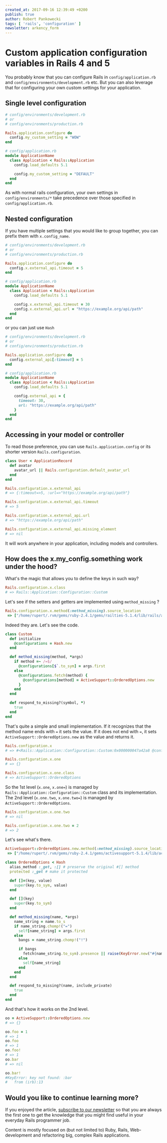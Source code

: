 ```yaml
---
created_at: 2017-09-16 12:39:49 +0200
publish: true
author: Robert Pankowecki
tags: [ 'rails', 'configuration' ]
newsletter: arkency_form
---
```


# Custom application configuration variables in Rails 4 and 5

You probably know that you can configure Rails in `config/application.rb` and `config/environments/development.rb` etc. But you can also leverage that for configuring your own custom settings for your application.

<!-- more -->

## Single level configuration

```ruby
# config/environments/development.rb
# or
# config/environments/production.rb

Rails.application.configure do
  config.my_custom_setting = "WOW"
end
```

```ruby
# config/application.rb
module ApplicationName
  class Application < Rails::Application
    config.load_defaults 5.1

    config.my_custom_setting = "DEFAULT"
  end
end
```

As with normal rails configuration, your own settings in `config/environments/*` take precedence over those specified in `config/application.rb`.

## Nested configuration

If you have multiple settings that you would like to group together, you can prefix them with `x.config_name`.

```ruby
# config/environments/development.rb
# or
# config/environments/production.rb

Rails.application.configure do
  config.x.external_api.timeout = 5
end
```

```ruby
# config/application.rb
module ApplicationName
  class Application < Rails::Application
    config.load_defaults 5.1

    config.x.external_api.timeout = 30
    config.x.external_api.url = "https://example.org/api/path"
  end
end
```

or you can just use `Hash`

```ruby
# config/environments/development.rb
# or
# config/environments/production.rb

Rails.application.configure do
  config.external_api[:timeout] = 5
end
```

```ruby
# config/application.rb
module ApplicationName
  class Application < Rails::Application
    config.load_defaults 5.1

    config.external_api = {
      timeout: 30,
      url: "https://example.org/api/path"
    }
  end
end
```

## Accessing in your model or controller

To read those preference, you can use `Rails.application.config` or its shorter version `Rails.configuration`.

```ruby
class User < ApplicationRecord
  def avatar
    avatar_url || Rails.configuration.default_avatar_url
  end
end
```

```ruby
Rails.configuration.x.external_api
# => {:timeout=>5, :url=>"https://example.org/api/path"}

Rails.configuration.x.external_api.timeout
# => 5

Rails.configuration.x.external_api.url
# => "https://example.org/api/path"

Rails.configuration.x.external_api.missing_element
# => nil
```

It will work anywhere in your application, including models and controllers.

## How does the x.my_config.something work under the hood?

What's the magic that allows you to define the keys in such way?

```ruby
Rails.configuration.x.class
# => Rails::Application::Configuration::Custom
```

Let's see if the setters and getters are implemented using `method_missing` ?

```ruby
Rails.configuration.x.method(:method_missing).source_location
 => ["/home/rupert/.rvm/gems/ruby-2.4.1/gems/railties-5.1.4/lib/rails/application/configuration.rb", 200]
```

Indeed they are. Let's see the code.

```ruby
class Custom
  def initialize
    @configurations = Hash.new
  end

  def method_missing(method, *args)
    if method =~ /=$/
      @configurations[$`.to_sym] = args.first
    else
      @configurations.fetch(method) {
        @configurations[method] = ActiveSupport::OrderedOptions.new
      }
    end
  end

  def respond_to_missing?(symbol, *)
    true
  end
end
```

That's quite a simple and small implementation. If it recognizes that the method name ends with `=` it sets the value. If it does not end with `=`, it sets `ActiveSupport::OrderedOptions.new` as the value and returns it.


```ruby
Rails.configuration.x
# => #<Rails::Application::Configuration::Custom:0x000000047a42a8 @configurations={}>

Rails.configuration.x.one
# => {}

Rails.configuration.x.one.class
# => ActiveSupport::OrderedOptions
```

So the 1st level (`x.one`, `x.one=`) is managed by `Rails::Application::Configuration::Custom` class and its implementation. The 2nd level (`x.one.two`, `x.one.two=`) is managed by `ActiveSupport::OrderedOptions`.

```ruby
Rails.configuration.x.one.two
# => nil

Rails.configuration.x.one.two = 2
# => 2
```

Let's see what's there.

```ruby
ActiveSupport::OrderedOptions.new.method(:method_missing).source_location
 => ["/home/rupert/.rvm/gems/ruby-2.4.1/gems/activesupport-5.1.4/lib/active_support/ordered_options.rb", 39]
```

```ruby
class OrderedOptions < Hash
  alias_method :_get, :[] # preserve the original #[] method
  protected :_get # make it protected

  def []=(key, value)
    super(key.to_sym, value)
  end

  def [](key)
    super(key.to_sym)
  end

  def method_missing(name, *args)
    name_string = name.to_s
    if name_string.chomp!("=")
      self[name_string] = args.first
    else
      bangs = name_string.chomp!("!")

      if bangs
        fetch(name_string.to_sym).presence || raise(KeyError.new("#{name_string} is blank."))
      else
        self[name_string]
      end
    end
  end

  def respond_to_missing?(name, include_private)
    true
  end
end
```

And that's how it works on the 2nd level.

```ruby
oo = ActiveSupport::OrderedOptions.new
# => {}

oo.foo = 1
# => 1
oo.foo
# => 1
oo.foo!
# => 1
oo.bar
# => nil

oo.bar!
#KeyError: key not found: :bar
#	from (irb):13
```

## Would you like to continue learning more?

If you enjoyed the article, [subscribe to our newsletter](http://arkency.com/newsletter) so that you are always the first one to get the knowledge that you might find useful in your everyday Rails programmer job.

Content is mostly focused on (but not limited to) Ruby, Rails, Web-development and refactoring big, complex Rails applications.
